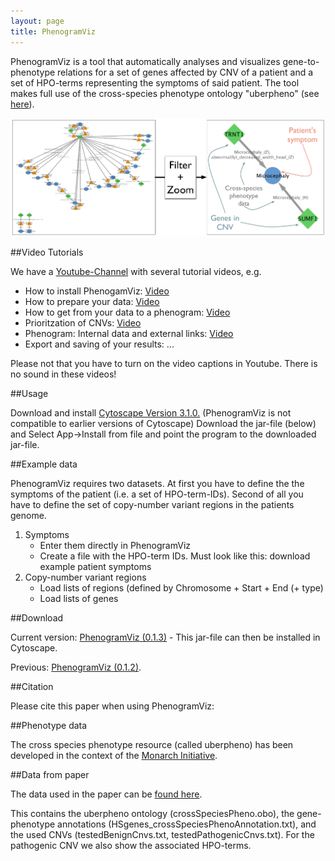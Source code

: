 ```yaml
---
layout: page
title: PhenogramViz
---
```


PhenogramViz is a tool that automatically analyses and visualizes gene-to-phenotype relations for a set of genes affected by CNV of a patient and a set of HPO-terms representing the symptoms of said patient. The tool makes full use of the cross-species phenotype ontology "uberpheno" (see [here](http://f1000research.com/articles/2-30/v2)).

![PhenoViz](/assets/images/phenoviz.png)


##Video Tutorials

We have a [Youtube-Channel](https://www.youtube.com/channel/UC-hLx_KWD5zlbf7VnV3-fBA) with several tutorial videos, e.g.

 * How to install PhenogamViz: [Video](https://www.youtube.com/watch?v=g4cF_Xo0eUU)
 * How to prepare your data: [Video](https://www.youtube.com/watch?v=vQhtn1lJNkY)
 * How to get from your data to a phenogram: [Video](https://www.youtube.com/watch?v=W9a-24G_vXI)
 * Prioritzation of CNVs: [Video](https://www.youtube.com/watch?v=A4s4_zO7mPU)
 * Phenogram: Internal data and external links: [Video](https://www.youtube.com/watch?v=sS_RPxh64EY)
 * Export and saving of your results: ...
 
 
Please not that you have to turn on the video captions in Youtube. There is no sound in these videos!
 
##Usage

Download and install [Cytoscape Version 3.1.0.](http://www.cytoscape.org/download.php) (PhenogramViz is not compatible to earlier versions of Cytoscape)
Download the jar-file (below) and Select App->Install from file and point the program to the downloaded jar-file.
 
##Example data

PhenogramViz requires two datasets. At first you have to define the the symptoms of the patient (i.e. a set of HPO-term-IDs). 
Second of all you have to define the set of copy-number variant regions in the patients genome. 

1. Symptoms
    + Enter them directly in PhenogramViz
    + Create a file with the HPO-term IDs. Must look like this: download example patient symptoms
2. Copy-number variant regions
    + Load lists of regions (defined by Chromosome +  Start + End (+ type)
    + Load lists of genes


##Download

Current version: [PhenogramViz (0.1.3)](http://compbio.charite.de/tl_files/groupmembers/koehler/phenogramviz/jar/phenogramviz-0.1.3.jar) - This jar-file can then be installed in Cytoscape.
 
Previous: [PhenogramViz (0.1.2)](http://compbio.charite.de/tl_files/groupmembers/koehler/phenogramviz/jar/phenogramviz-0.1.2.jar).
 
##Citation

Please cite this paper when using PhenogramViz:

 
 
##Phenotype data

The cross species phenotype resource (called uberpheno) has been developed in the context of the [Monarch Initiative](http://monarchinitiative.org/).
 
##Data from paper

The data used in the paper can be [found here](http://compbio.charite.de/tl_files/groupmembers/koehler/phenogramviz/data/).
 
This contains the uberpheno ontology (crossSpeciesPheno.obo), the gene-phenotype annotations (HSgenes_crossSpeciesPhenoAnnotation.txt), and the used CNVs (testedBenignCnvs.txt, testedPathogenicCnvs.txt). For the pathogenic CNV we also show the associated HPO-terms.

